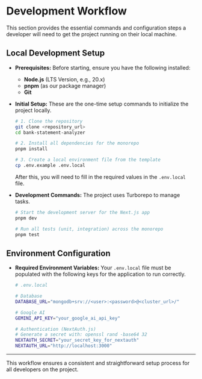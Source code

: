 # Development Workflow

This section provides the essential commands and configuration steps a developer will need to get the project running on their local machine.

## Local Development Setup

  * **Prerequisites:**
    Before starting, ensure you have the following installed:

      * **Node.js** (LTS Version, e.g., 20.x)
      * **pnpm** (as our package manager)
      * **Git**

  * **Initial Setup:**
    These are the one-time setup commands to initialize the project locally.

    ```bash
    # 1. Clone the repository
    git clone <repository_url>
    cd bank-statement-analyzer

    # 2. Install all dependencies for the monorepo
    pnpm install

    # 3. Create a local environment file from the template
    cp .env.example .env.local
    ```

    After this, you will need to fill in the required values in the `.env.local` file.

  * **Development Commands:**
    The project uses Turborepo to manage tasks.

    ```bash
    # Start the development server for the Next.js app
    pnpm dev

    # Run all tests (unit, integration) across the monorepo
    pnpm test
    ```

## Environment Configuration

  * **Required Environment Variables:**
    Your `.env.local` file must be populated with the following keys for the application to run correctly.
    ```bash
    # .env.local

    # Database
    DATABASE_URL="mongodb+srv://<user>:<password>@<cluster_url>/"

    # Google AI
    GEMINI_API_KEY="your_google_ai_api_key"

    # Authentication (NextAuth.js)
    # Generate a secret with: openssl rand -base64 32
    NEXTAUTH_SECRET="your_secret_key_for_nextauth"
    NEXTAUTH_URL="http://localhost:3000"
    ```

-----

This workflow ensures a consistent and straightforward setup process for all developers on the project.
